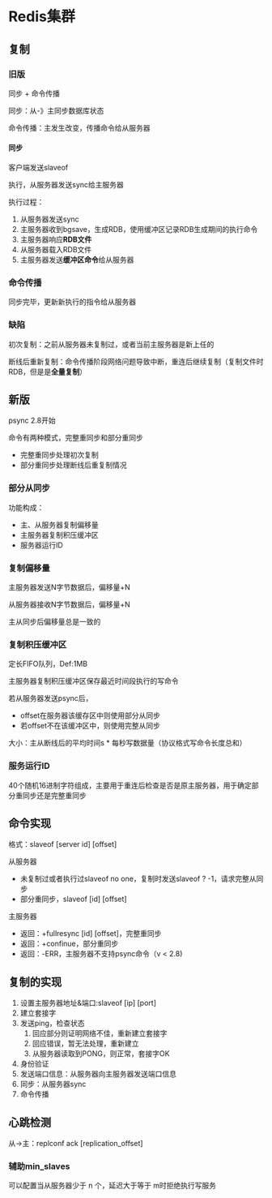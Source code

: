 # Redis集群

## 复制

### 旧版

同步 + 命令传播

同步：从-》主同步数据库状态

命令传播：主发生改变，传播命令给从服务器

#### 同步

客户端发送slaveof

执行，从服务器发送sync给主服务器

执行过程：

1. 从服务器发送sync
2. 主服务器收到bgsave，生成RDB，使用缓冲区记录RDB生成期间的执行命令
3. 主服务器响应**RDB文件**
4. 从服务器载入RDB文件
5. 主服务器发送**缓冲区命令**给从服务器

### 命令传播

同步完毕，更新新执行的指令给从服务器

### 缺陷

初次复制：之前从服务器未复制过，或者当前主服务器是新上任的

断线后重新复制：命令传播阶段网络问题导致中断，重连后继续复制（复制文件时RDB，但是是**全量复制**）

## 新版

psync 2.8开始

命令有两种模式，完整重同步和部分重同步

- 完整重同步处理初次复制
- 部分重同步处理断线后重复制情况

### 部分从同步

功能构成：

- 主、从服务器复制偏移量
- 主服务器复制积压缓冲区
- 服务器运行ID

### 复制偏移量

主服务器发送N字节数据后，偏移量+N

从服务器接收N字节数据后，偏移量+N

主从同步后偏移量总是一致的

### 复制积压缓冲区

定长FIFO队列，Def:1MB

主服务器复制积压缓冲区保存最近时间段执行的写命令

若从服务器发送psync后，

- offset在服务器该缓存区中则使用部分从同步
- 若offset不在该缓冲区中，则使用完整从同步

大小：主从断线后的平均时间s * 每秒写数据量（协议格式写命令长度总和）

### 服务运行ID

40个随机16进制字符组成，主要用于重连后检查是否是原主服务器，用于确定部分重同步还是完整重同步

## 命令实现

格式：slaveof [server id] [offset]

从服务器

- 未复制过或者执行过slaveof no one，复制时发送slaveof ? -1，请求完整从同步
- 部分重同步，slaveof [id] [offset]

主服务器

- 返回：+fullresync [id] [offset]，完整重同步
- 返回：+confinue，部分重同步
- 返回：-ERR，主服务器不支持psync命令（v < 2.8)

## 复制的实现

1. 设置主服务器地址&端口:slaveof [ip] [port]
2. 建立套接字
3. 发送ping，检查状态
    1. 回应部分则证明网络不佳，重新建立套接字
    2. 回应错误，暂无法处理，重新建立
    3. 从服务器读取到PONG，则正常，套接字OK
4. 身份验证
5. 发送端口信息：从服务器向主服务器发送端口信息
6. 同步：从服务器sync
7. 命令传播

## 心跳检测

从->主：replconf ack [replication_offset]

### 辅助min_slaves

可以配置当从服务器少于 n 个，延迟大于等于 m时拒绝执行写服务

